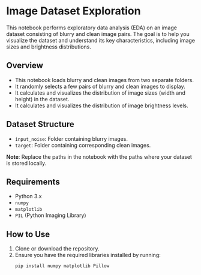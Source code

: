 # Image Dataset Exploration

This notebook performs exploratory data analysis (EDA) on an image dataset consisting of blurry and clean image pairs. The goal is to help you visualize the dataset and understand its key characteristics, including image sizes and brightness distributions.

## Overview
- This notebook loads blurry and clean images from two separate folders.
- It randomly selects a few pairs of blurry and clean images to display.
- It calculates and visualizes the distribution of image sizes (width and height) in the dataset.
- It calculates and visualizes the distribution of image brightness levels.

## Dataset Structure
- `input_noise`: Folder containing blurry images.
- `target`: Folder containing corresponding clean images.

**Note**: Replace the paths in the notebook with the paths where your dataset is stored locally.

## Requirements
- Python 3.x
- `numpy`
- `matplotlib`
- `PIL` (Python Imaging Library)

## How to Use
1. Clone or download the repository.
2. Ensure you have the required libraries installed by running:
   ```bash
   pip install numpy matplotlib Pillow

